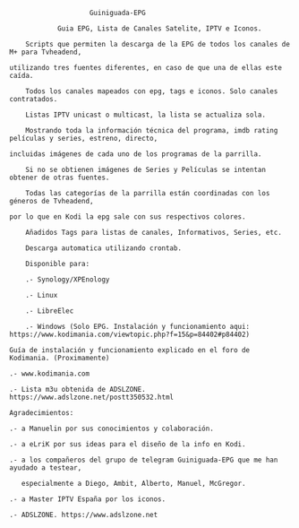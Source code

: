 ﻿ 						Guiniguada-EPG

				Guia EPG, Lista de Canales Satelite, IPTV e Iconos.

		Scripts que permiten la descarga de la EPG de todos los canales de M+ para Tvheadend, 

	utilizando tres fuentes diferentes, en caso de que una de ellas este caída. 

		Todos los canales mapeados con epg, tags e iconos. Solo canales contratados.

		Listas IPTV unicast o multicast, la lista se actualiza sola.

		Mostrando toda la información técnica del programa, imdb rating películas y series, estreno, directo, 

	incluidas imágenes de cada uno de los programas de la parrilla.

		Si no se obtienen imágenes de Series y Películas se intentan obtener de otras fuentes.

		Todas las categorías de la parrilla están coordinadas con los géneros de Tvheadend, 
	
	por lo que en Kodi la epg sale con sus respectivos colores.
	
		Añadidos Tags para listas de canales, Informativos, Series, etc.

		Descarga automatica utilizando crontab.

		Disponible para:

		.- Synology/XPEnology

		.- Linux

		.- LibreElec
		
		.- Windows (Solo EPG. Instalación y funcionamiento aqui: https://www.kodimania.com/viewtopic.php?f=15&p=84402#p84402)

	Guía de instalación y funcionamiento explicado en el foro de Kodimania.	(Proximamente)

	.- www.kodimania.com

	.- Lista m3u obtenida de ADSLZONE. https://www.adslzone.net/postt350532.html

	Agradecimientos:

 	.- a Manuelin por sus conocimientos y colaboración.

	.- a eLriK por sus ideas para el diseño de la info en Kodi.

	.- a los compañeros del grupo de telegram Guiniguada-EPG que me han ayudado a testear,

	   especialmente a Diego, Ambit, Alberto, Manuel, McGregor.

	.- a Master IPTV España por los iconos.

	.- ADSLZONE. https://www.adslzone.net
